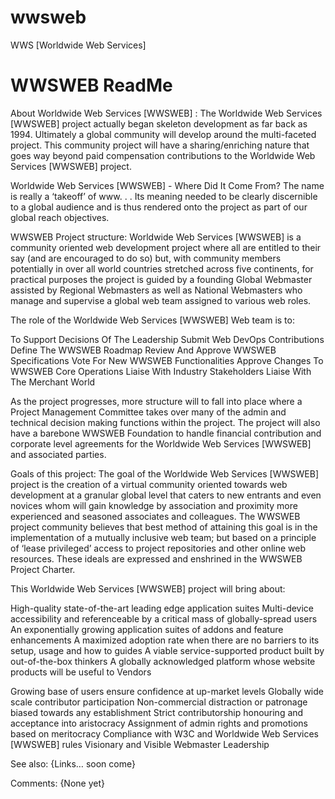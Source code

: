 # wwsweb
WWS [Worldwide Web Services]
# WWSWEB ReadMe

About Worldwide Web Services [WWSWEB] :
The Worldwide Web Services [WWSWEB] project actually began skeleton development as far back as 1994. Ultimately a global community will develop around the multi-faceted project. This community project will have a sharing/enriching nature that goes way beyond paid compensation contributions to the Worldwide Web Services [WWSWEB] project.

Worldwide Web Services [WWSWEB] - Where Did It Come From?
The name is really a ‘takeoff’ of www. . .  Its meaning needed to be clearly discernible to a global audience and is thus rendered onto the project as part of our global reach objectives.

WWSWEB Project structure:
Worldwide Web Services [WWSWEB] is a community oriented web development project where all are entitled to their say (and are encouraged to do so) but, with community members potentially in over all world countries stretched across five continents, for practical purposes the project is guided by a founding Global Webmaster assisted by Regional Webmasters as well as National Webmasters who manage and supervise a global web team assigned to various web roles.

The role of the Worldwide Web Services [WWSWEB] Web team is to:

To Support Decisions Of The Leadership
Submit Web DevOps Contributions
Define The WWSWEB Roadmap
Review And Approve WWSWEB Specifications
Vote For New WWSWEB Functionalities
Approve Changes To WWSWEB Core Operations
Liaise With Industry Stakeholders
Liaise With The Merchant World

As the project progresses, more structure will to fall into place where a Project Management Committee takes over many of the admin and technical decision making functions within the project. The project will also have a barebone WWSWEB Foundation to handle financial contribution and corporate level agreements for the Worldwide Web Services [WWSWEB] and associated parties.

Goals of this project:
The goal of the Worldwide Web Services [WWSWEB] project is the creation of a virtual community oriented towards web development at a granular global level that caters to new entrants and even novices whom will gain knowledge by association and proximity more experienced and seasoned associates and colleagues. The WWSWEB project community believes that best method of attaining this goal is in the implementation of a mutually inclusive web team; but based on a principle of ‘lease privileged’ access to project repositories and other online web resources. These ideals are expressed and enshrined in the WWSWEB Project Charter.

This Worldwide Web Services [WWSWEB] project will bring about:

High-quality state-of-the-art leading edge application suites
Multi-device accessibility and referenceable by a critical mass of globally-spread users
An exponentially growing application suites of addons and feature enhancements
A maximized adoption rate when there are no barriers to its setup, usage and how to guides
A viable service-supported product built by out-of-the-box thinkers
A globally acknowledged platform whose website products will be useful to Vendors

Growing base of users ensure confidence at up-market levels
Globally wide scale contributor participation
Non-commercial distraction or patronage biased towards any establishment
Strict contributorship honouring and acceptance into aristocracy
Assignment of admin rights and promotions based on meritocracy
Compliance with W3C and Worldwide Web Services [WWSWEB] rules
Visionary and Visible Webmaster Leadership

See also:
{Links… soon come}

Comments:
{None yet}
